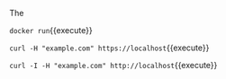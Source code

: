 The 

`docker run`{{execute}}

`curl -H "example.com" https://localhost`{{execute}}


`curl -I -H "example.com" http://localhost`{{execute}}